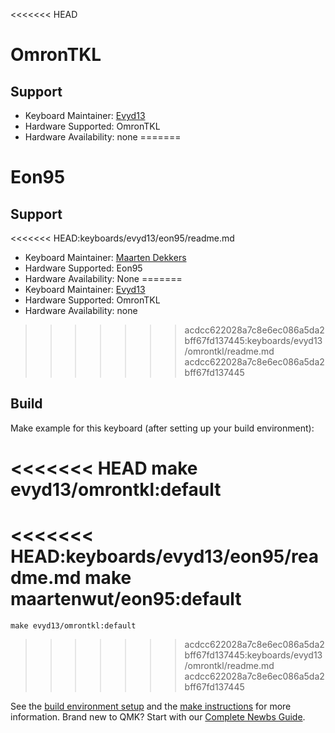 <<<<<<< HEAD
# OmronTKL

## Support
* Keyboard Maintainer: [Evyd13](https://github.com/evyd13)
* Hardware Supported: OmronTKL
* Hardware Availability: none
=======
# Eon95

## Support
<<<<<<< HEAD:keyboards/evyd13/eon95/readme.md
* Keyboard Maintainer: [Maarten Dekkers](https://github.com/maartenwut)
* Hardware Supported: Eon95
* Hardware Availability: None
=======
* Keyboard Maintainer: [Evyd13](https://github.com/evyd13)
* Hardware Supported: OmronTKL
* Hardware Availability: none
>>>>>>> acdcc622028a7c8e6ec086a5da2bff67fd137445:keyboards/evyd13/omrontkl/readme.md
>>>>>>> acdcc622028a7c8e6ec086a5da2bff67fd137445

## Build
Make example for this keyboard (after setting up your build environment):

<<<<<<< HEAD
    make evyd13/omrontkl:default
=======
<<<<<<< HEAD:keyboards/evyd13/eon95/readme.md
    make maartenwut/eon95:default
=======
    make evyd13/omrontkl:default
>>>>>>> acdcc622028a7c8e6ec086a5da2bff67fd137445:keyboards/evyd13/omrontkl/readme.md
>>>>>>> acdcc622028a7c8e6ec086a5da2bff67fd137445

See the [build environment setup](https://docs.qmk.fm/#/getting_started_build_tools) and the [make instructions](https://docs.qmk.fm/#/getting_started_make_guide) for more information. Brand new to QMK? Start with our [Complete Newbs Guide](https://docs.qmk.fm/#/newbs).